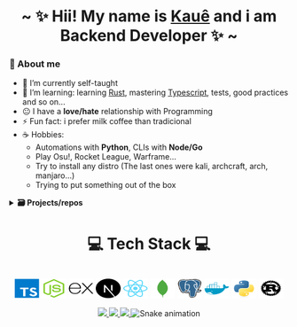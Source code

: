 <h1 align="center">
  ~ ✨ Hii! My name is <a href='https://github.com/kauefraga'>Kauê</a> and i am Backend Developer ✨ ~
</h1>

### 💫 About me

- 🔭 I’m currently self-taught
- 🌱 I’m learning: learning [Rust](https://rust-lang.org), mastering [Typescript](https://www.typescriptlang.org), tests, good practices and so on...
- 😐 I have a **love/hate** relationship with Programming
- ⚡ Fun fact: i prefer milk coffee than tradicional
- ☕ Hobbies:
  - Automations with **Python**, CLIs with **Node/Go**
  - Play Osu!, Rocket League, Warframe...
  - Try to install any distro (The last ones were kali, archcraft, arch, manjaro...)
  - Trying to put something out of the box

<!-- Start repos section -->
<details>
<summary><b>🗃 Projects/repos</b></summary>
<br>
<table>
  <thead>
    <tr>
      <th>Name</th>
      <th>Techs used</th>
      <th>Description</th>
    </tr>
  </thead>
  <tbody>
    <tr>
      <td><a href='https://github.com/kauefraga/quicky-project'>Quicky Project</a></td>
      <td>Rust, clap and console</td>
      <td>⚡ Set up a TS project as fast as you want</td>
    </tr>
    <tr>
      <td><a href='https://github.com/kauefraga/quicky-monitor'>Quicky Monitor</a></td>
      <td>Rust, sysinfo and termion</td>
      <td>🔥 Blazingly fast system monitoring with Rust</td>
    </tr>
    <tr>
      <td><a href='https://github.com/kauefraga/learning-rust'>Learning Rust</a></td>
      <td>Rust</td>
      <td>🦀 Trying out new language using Rust</td>
    </tr>
    <tr>
      <td><a href='https://github.com/kauefraga/learning-redis'>Learning Redis</a></td>
      <td>Node/TS, IORedis and CUID</td>
      <td>🔴 Trying out key-value using Redis</td>
    </tr>
     <tr>
      <td><a href='https://github.com/kauefraga/learning-postgres'>Learning Postgres</a></td>
      <td>Node/TS and Postgres</td>
      <td>🐘 Trying out SQL using postgres "bare metal" (without orm)</td>
    </tr>
     <tr>
      <td><a href='https://npm.im/quicky-server'>Quicky Server</a></td>
      <td>Node/TS, built-in modules, Axios...</td>
      <td>☂ A fast json server built with native libraries as well as possible. Inspired in json-server.</td>
    </tr>
    <tr>
      <td><a href='https://crud-rest.onrender.com/v1'>CRUD Restful</a></td>
      <td>Node/TS, CUID, Express, Express-rate-limit and Vitest</td>
      <td>🔮 A restful CRUD to put some effort</td>
    </tr>
    <tr>
      <td><a href='https://todo--list.vercel.app/'>To-do</a></td>
      <td>NextJS, ChakraUI and Vercel</td>
      <td>📝 A TO-DO app</td>
    </tr>
    <tr>
      <td><a href='https://developercoffee.vercel.app'>Dev Coffee</a></td>
      <td>NextJS, ChakraUI and ESLint</td>
      <td>☕ Every developer need some coffee to be more professional</td>
    </tr>
    <tr>
      <td><a href='https://kauefraga.vercel.app'>kauefraga.com</a></td>
      <td>NextJS, TailwindCSS</td>
      <td>👨‍💻 This is my pessoal web site</td>
    </tr>
    <tr>
      <td><a href='https://github.com/kauefraga/weather-cli'>Weather CLI</a></td>
      <td>Node/Typescript and Weather API</td>
      <td>☀ A CLI made to help you to find your wanted weather.</td>
    </tr>
    <tr>
      <td><a href='https://github.com/kauefraga/server-structure'>Server Structure</a></td>
      <td>Node/TS, Express and api best practices</td>
      <td>🏗 My "template" for server with express</td>
    </tr>
    <tr>
      <td><a href='https://github.com/kauefraga/dowhilechallenge'>Do While (@rocketseat)</a></td>
      <td>Node/TS, Bcrypt and JWT</td>
      <td>🚀 Implementation of ´register/login´ routes (API REST)</td>
    </tr>
    <tr>
      <td><a href='https://github.com/kauefraga/crud-graphql'>CRUD GraphQL</a></td>
      <td>Node/TS, GraphQL, best practices...</td>
      <td>🌠 Simple CRUD to try graphql</td>
    </tr>
    <tr>
      <td><a href='https://github.com/kauefraga/zssn'>ZSSN</a></td>
      <td>Node/TS, Express, Prisma, Tests...</td>
      <td>🧟 Zombie Survival Social Network (API Rest)</td>
    </tr>
    <tr>
      <td><a href='https://github.com/kauefraga/binarysearch-and-quicksort'>Binary Search (Algorithm)</a></td>
      <td>Node/TS and Python</td>
      <td>🔎 Implementation of binary search in JavaScript and Python</td>
    </tr>
    <tr>
      <td><a href='https://fastapi--app.herokuapp.com'>Hello World (FastAPI)</a></td>
      <td>Python, FastAPI and Heroku</td>
      <td>🌎 A simple app made to learn FastAPI and Heroku</td>
    </tr>
    <tr>
      <td><a href='https://github.com/kauefraga/go-viacep-cli'>Viacep CLI</a></td>
      <td>Go and Viacep API</td>
      <td>🗺 A CLI made to help you to find your wanted location. (At Brasil)</td>
    </tr>
  </tbody>
</table>
</details>
<!-- End repos section -->

<div align='center' style='display: inline_block;'>
  <h1>💻 Tech Stack 💻</h1>

  <br />

  <img align='center' alt='ts icon' height='35' width='45' src='https://raw.githubusercontent.com/devicons/devicon/master/icons/typescript/typescript-plain.svg' />
  <img align='center' alt='nodejs icon' height='35' width='45' src='https://raw.githubusercontent.com/devicons/devicon/master/icons/nodejs/nodejs-plain.svg' />
  <img align='center' alt='expressjs icon' height='35' width='45' src='https://raw.githubusercontent.com/devicons/devicon/master/icons/express/express-original.svg' />
  <img align='center' alt='nextjs icon' height='35' width='45' src='https://raw.githubusercontent.com/devicons/devicon/master/icons/nextjs/nextjs-original.svg' />
  <img align='center' alt='reactjs icon' height='35' width='45' src='https://raw.githubusercontent.com/devicons/devicon/master/icons/react/react-original.svg' />
  <img align='center' alt='mongodb icon' height='35' width='45' src='https://raw.githubusercontent.com/devicons/devicon/master/icons/mongodb/mongodb-plain.svg' />
  <img align='center' alt='postgresql icon' height='35' width='45' src='https://raw.githubusercontent.com/devicons/devicon/master/icons/postgresql/postgresql-original.svg' />
  <img align='center' alt='docker icon' height='35' width='45' src='https://raw.githubusercontent.com/devicons/devicon/master/icons/docker/docker-plain.svg' />
  <img align='center' alt='python icon' height='35' width='45' src='https://raw.githubusercontent.com/devicons/devicon/master/icons/python/python-original.svg' />
  <img align='center' alt='rust icon' height='35' width='45' src='https://raw.githubusercontent.com/devicons/devicon/master/icons/rust/rust-plain.svg' />
</div>

<br />

<div align='center'>
  <a href='https://discord.gg/wDYcJMbzhp' target='_blank' rel='noopener norefferer'>
    <img src='https://img.shields.io/badge/Discord-7289DA?style=for-the-badge&logo=discord&logoColor=white' />
  </a>
  <a href='https://linkedin.com/in/kauefraga' target='_blank' rel='noopener norefferer'>
    <img src='https://img.shields.io/badge/LinkedIn-0077B5?style=for-the-badge&logo=linkedin&logoColor=white' />
  </a>
  <a href='mailto:kauefragarodrigues456@gmail.com' target='_blank' rel='noopener norefferer'>
    <img src='https://img.shields.io/badge/Gmail-333333?style=for-the-badge&logo=gmail&logoColor=blue' />
  </a>

  <img alt='Snake animation' src='https://github.com/kauefraga/kauefraga/blob/output/github-contribution-grid-snake.svg' />
</div>
